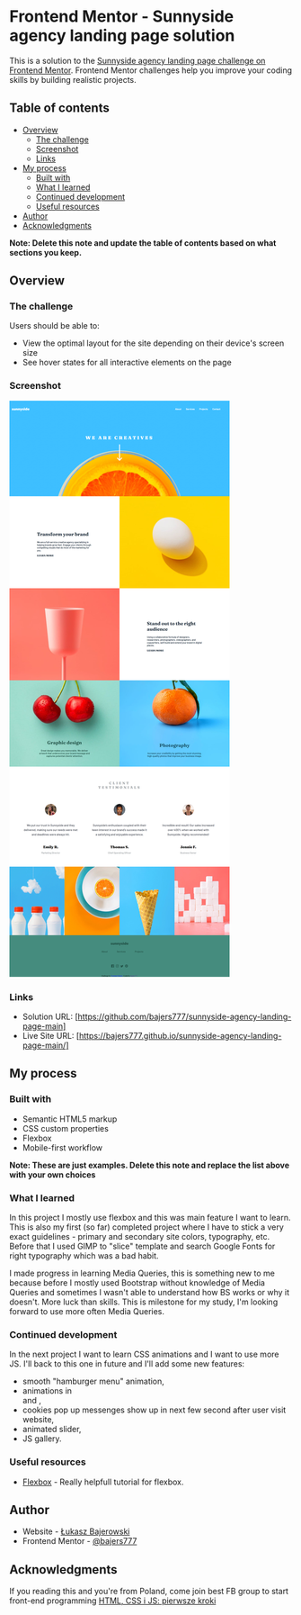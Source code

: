 # Frontend Mentor - Sunnyside agency landing page solution

This is a solution to the [Sunnyside agency landing page challenge on Frontend Mentor](https://www.frontendmentor.io/challenges/sunnyside-agency-landing-page-7yVs3B6ef). Frontend Mentor challenges help you improve your coding skills by building realistic projects.

## Table of contents

- [Overview](#overview)
  - [The challenge](#the-challenge)
  - [Screenshot](#screenshot)
  - [Links](#links)
- [My process](#my-process)
  - [Built with](#built-with)
  - [What I learned](#what-i-learned)
  - [Continued development](#continued-development)
  - [Useful resources](#useful-resources)
- [Author](#author)
- [Acknowledgments](#acknowledgments)

**Note: Delete this note and update the table of contents based on what sections you keep.**

## Overview

### The challenge

Users should be able to:

- View the optimal layout for the site depending on their device's screen size
- See hover states for all interactive elements on the page

### Screenshot

![](design/solution-desktop.jpg)

### Links

- Solution URL: [https://github.com/bajers777/sunnyside-agency-landing-page-main]
- Live Site URL: [https://bajers777.github.io/sunnyside-agency-landing-page-main/]

## My process

### Built with

- Semantic HTML5 markup
- CSS custom properties
- Flexbox
- Mobile-first workflow

**Note: These are just examples. Delete this note and replace the list above with your own choices**

### What I learned

In this project I mostly use flexbox and this was main feature I want to learn. This is also my first (so far) completed project where I have to stick a very exact guidelines - primary and secondary site colors, typography, etc. Before that I used GIMP to "slice" template and search Google Fonts for right typography which was a bad habit.

I made progress in learning Media Queries, this is something new to me because before I mostly used Bootstrap without knowledge of Media Queries and sometimes I wasn't able to understand how BS works or why it doesn't. More luck than skills. This is milestone for my study, I'm looking forward to use more often Media Queries.

### Continued development

In the next project I want to learn CSS animations and I want to use more JS. I'll back to this one in future and I'll add some new features:
- smooth "hamburger menu" animation,
- animations in <section> and <articles>,
- cookies pop up messenges show up in next few second after user visit website,
- animated slider,
- JS gallery.

### Useful resources

- [Flexbox](https://css-tricks.com/snippets/css/a-guide-to-flexbox/) - Really helpfull tutorial for flexbox.


## Author

- Website - [Łukasz Bajerowski](https://github.com/bajers777)
- Frontend Mentor - [@bajers777](https://www.frontendmentor.io/profile/bajers777)

## Acknowledgments

If you reading this and you're from Poland, come join best FB group to start front-end programming [HTML, CSS i JS: pierwsze kroki](https://www.facebook.com/groups/742940452405327)